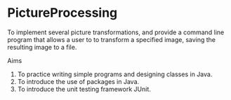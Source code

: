 # PictureProcessing
To implement several picture transformations, and provide a command line program that allows a user to to transform a specified image, saving the resulting image to a file.

Aims
1. To practice writing simple programs and designing classes in Java.
2. To introduce the use of packages in Java.
3. To introduce the unit testing framework JUnit.
